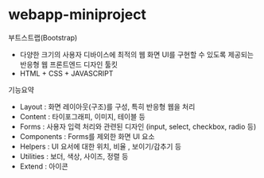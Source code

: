 # webapp-miniproject

부트스트랩(Bootstrap)
- 다양한 크기의 사용자 디바이스에 최적의 웹 화면 UI를 구현할 수 있도록 제공되는 반응형 웹 프론트엔드 디자인 툴킷
- HTML + CSS + JAVASCRIPT

기능요약
- Layout : 화면 레이아웃(구조)를 구성, 특히 반응형 웹을 처리
- Content : 타이포그래피, 이미지, 테이블 등
- Forms : 사용자 입력 처리와 관련된 디자인 (input, select, checkbox, radio 등)
- Components : Forms를 제외한 화면 UI 요소
- Helpers : UI 요서에 대한 위치, 비율 , 보이기/감추기 등
- Utilities : 보더, 색상, 사이즈, 정렬 등
- Extend : 아이콘